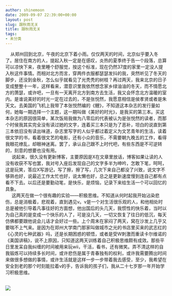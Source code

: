 ```yaml
---
author: shinemoon
date: 2009-09-07 22:39:00+00:00
layout: post
slug: 跟秋雨无关
title: 跟秋雨无关
tags:
- 未分类
---
```


    从郑州回到北京，午夜的北京下着小雨。仅仅两天的时间，北京似乎要入冬了。居住在南方的人，提起入秋一定是在感叹，炎热的夏季终于告一个段落，总算可以凉快下来，夜里睡个舒服觉，按这个标准，现在仍然37度的家里一定没人提入秋这件事情。而相对北方而言，穿两件衣服都瑟瑟发抖的我，突然听见了冬天的脚步，还没到金秋，怎么似乎就看见了光秃秃的树枝？再过两天，我来北京的日子变成整整十一年，这样看来，潜意识里我依然想念家乡绿油油的冬天，而不情愿北方的萧瑟，或许吧，一旦有一天离开北方到南方去生活，我又会怀念北方温暖的室内。是谁说美好的时光一定在过去的，不是张悦然，我愿意相信是侯孝贤或者是朱天文。去美国的飞机上我带了本张悦然编的《鲤》，不知道这本杂志的发行量如何，她每一期选择一个主题，这一期叫做《美好的时光》，是我买的第三本。买这本杂志的原因很简单，某次饭局我做为八零后的代表被认为是张悦然的读者，而那个时侯我其实完全没有读过她的文字，连着买三本只是为了恶补，坦白的说直到第三本依旧没有读出味道，杂志里写字的人似乎都过着定义为文艺青年的生活，读着很文学的书，看着很文艺的电影，还有小众的音乐，不需要朝九晚五的工作，看得我眼花缭乱，却眼神迷离。罢了，承认自己跟不上时代吧，有些东西是不可逆转的，刻意的想要也没有用。  
     说起来，很久没有更新博客，主要原因是X在文章里放话，博客如果让读的人没有收获不写也罢，我对号入座后发现自己的文字多半为呻吟，怎敢下笔，呵呵，这是玩笑，答应X写游记，写了擦，擦了写，几次下来自己都没了兴致，说文字不够熟也好，说最近工作太忙也好，说太懒也好，总之是更新速度慢到连自己都有点看不下去。以后还是要勤动笔，是快乐，是烦恼，记录下来给生活一个可以回忆的具象。  
     这两天在做一个很有趣的实验——积极思维。不知道从何时起我开始沾染悲伤，总是消极着，悲观着，直到遇见v。v是一个对生活很乐观的人，和他相处时总是被他引导着凡事往好的方面想，他出国后的头几天，我惯性的快乐着，当时以为自己真的是变成一个快乐的人了，可是没几天，一切又恢复了往日的低沉，每天仿佛都要跟他说会儿话才会好过一些。上个周末在家闷了两天，窝在沙发上几乎又要喘不上气来。是因为在郑州大学南门那家叫做城市之光的书店里买来的武志红的《心灵的七种武器》吗，还是长期困惑的顿悟，或者是受W刺激而重读卡尔维诺的《美国讲稿》，说不上原因，只知道这两天训练着自己积极思维颇有成效。那些平日里发呆自我纠缠的时间被用来玩wii，干活，看书，还有微笑。弄不清这样的自我锻炼可以持续多长时间，或许悲伤是属于青春独有的权利，或许我需要腾出时间来做很多想做的事情，或许生活就是这样一步一步带着我去感受，至少，我希望在安全到老的那个时刻能拉着v的手，告诉我的孩子们，我从二十七岁那一年开始学习积极思维。  
       
  
  


![](http://img.zemanta.com/pixy.gif?x-id=33beecd9-670e-8cd9-b8b7-21ee9558687d)
